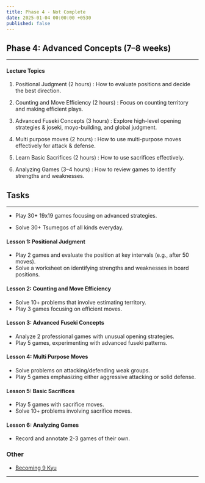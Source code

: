 ```yaml
---
title: Phase 4 - Not Complete
date: 2025-01-04 00:00:00 +0530
published: false
---
```


## Phase 4: Advanced Concepts (7–8 weeks)

---

#### Lecture Topics

1. Positional Judgment (2 hours) : How to evaluate positions and decide the best direction.

2. Counting and Move Efficiency (2 hours) : Focus on counting territory and making efficient plays.

3. Advanced Fuseki Concepts (3 hours) : Explore high-level opening strategies & joseki, moyo-building, and global judgment.

4. Multi purpose moves (2 hours) : How to use multi-purpose moves effectively for attack & defense.

5. Learn Basic Sacrifices (2 hours) : How to use sacrifices effectively.

6. Analyzing Games (3–4 hours) : How to review games to identify strengths and weaknesses.

## Tasks

---

- Play 30+ 19x19 games focusing on advanced strategies.

- Solve 30+ Tsumegos of all kinds everyday.

#### Lesson 1: Positional Judgment

- Play 2 games and evaluate the position at key intervals (e.g., after 50 moves).
- Solve a worksheet on identifying strengths and weaknesses in board positions.

#### Lesson 2: Counting and Move Efficiency

- Solve 10+ problems that involve estimating territory.
- Play 3 games focusing on efficient moves.

#### Lesson 3: Advanced Fuseki Concepts

- Analyze 2 professional games with unusual opening strategies.
- Play 5 games, experimenting with advanced fuseki patterns.

#### Lesson 4: Multi Purpose Moves

- Solve problems on attacking/defending weak groups.
- Play 5 games emphasizing either aggressive attacking or solid defense.

#### Lesson 5: Basic Sacrifices

- Play 5 games with sacrifice moves.
- Solve 10+ problems involving sacrifice moves.

#### Lesson 6: Analyzing Games

- Record and annotate 2-3 games of their own.

### Other

- [Becoming 9 Kyu](https://youtube.com/playlist?list=PLO5jVlKbZT22OSvlFhdiLboMSQtPJ5Qhr&si=J1A1yW1-Cn8VS9Dp)

---
